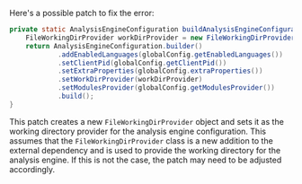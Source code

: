 Here's a possible patch to fix the error:

```java
private static AnalysisEngineConfiguration buildAnalysisEngineConfiguration() {
    FileWorkingDirProvider workDirProvider = new FileWorkingDirProvider();
    return AnalysisEngineConfiguration.builder()
            .addEnabledLanguages(globalConfig.getEnabledLanguages())
            .setClientPid(globalConfig.getClientPid())
            .setExtraProperties(globalConfig.extraProperties())
            .setWorkDirProvider(workDirProvider)
            .setModulesProvider(globalConfig.getModulesProvider())
            .build();
}
```

This patch creates a new `FileWorkingDirProvider` object and sets it as the working directory provider for the analysis engine configuration. This assumes that the `FileWorkingDirProvider` class is a new addition to the external dependency and is used to provide the working directory for the analysis engine. If this is not the case, the patch may need to be adjusted accordingly.